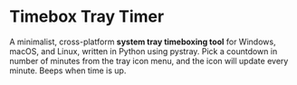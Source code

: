 # Timebox Tray Timer

A minimalist, cross-platform **system tray timeboxing tool** for Windows, macOS, and Linux, written in Python using pystray.
Pick a countdown in number of minutes from the tray icon menu, and the icon will update every minute. Beeps when time is up.
